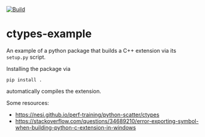 [![Build](https://github.com/himbeles/ctypes-example/workflows/Build/badge.svg)](https://github.com/himbeles/ctypes-example/actions?query=workflow%3ABuild)

# ctypes-example

An example of a python package that builds a C++ extension via its `setup.py` script. 


Installing the package via 
```
pip install .
```
automatically compiles the extension. 


Some resources:
- https://nesi.github.io/perf-training/python-scatter/ctypes
- https://stackoverflow.com/questions/34689210/error-exporting-symbol-when-building-python-c-extension-in-windows
